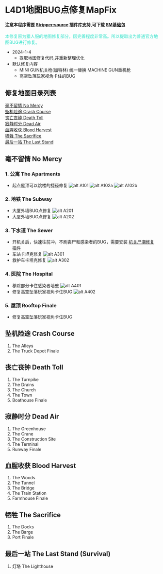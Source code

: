 # L4D1地图BUG点修复MapFix
#### 注意本程序需要 [Stripper:source](http://www.bailopan.net/stripper/) 插件库支持,可下载 [SM基础包](https://github.com/ZBzibing/Left4Dead/tree/main/SM%E5%9F%BA%E7%A1%80%E5%8C%85)

<font color=#30e3ca>
本修复原为猎人服的地图修复部分，因完善程度非常高。所以提取出为普通官方地图BUG进行修复。
</font>

- 2024-1-4
  - 提取地图修复代码,并重新整理优化
- 默认修复内容
  - MINI GUN机关枪(加特林) 统一替换 MACHINE GUN重机枪
  - 高空坠落玩家视角卡住的BUG

## 修复地图目录列表
[毫不留情 No Mercy](#毫不留情-no-mercy)
<br>[坠机险途 Crash Course](#坠机险途-crash-course)
<br>[丧亡丧钟 Death Toll](#丧亡丧钟-death-toll)
<br>[寂静时分 Dead Air](#寂静时分-dead-air)
<br>[血腥收获 Blood Harvest](#血腥收获-blood-harvest)
<br>[牺牲 The Sacrifice](#牺牲-the-sacrifice)
<br>[最后一站 The Last Stand](#最后一站-the-last-stand-survival)

## 毫不留情 No Mercy
### 1. 公寓   The Apartments
- 起点屋顶可以跳楼的捷径修复
![alt A101](./img/A101.jpg)
![alt A102a](./img/A102a.jpg)
![alt A102b](./img/A102b.jpg)
### 2. 地铁   The Subway
- 大厦外墙BUG点修复
![alt A201](./img/A201.jpg)
- 大厦外墙BUG点修复
![alt A202](./img/A202.jpg)
### 3. 下水道 The Sewer  
- 开机关后，快速往前冲，不刷丧尸和感染者的BUG，需要安装 [机关尸潮修复插件](https://github.comZBzibing)
- 车站卡坦克修复
![alt A301](./img/A301.jpg)
- 救护车卡坦克修复
![alt A302](./img/A302.jpg)
### 4. 医院   The Hospital
- 移除部分卡住感染者墙壁
![alt A401](./img/A401.jpg)
- 修复高空坠落玩家视角卡住BUG
![alt A402](./img/A402.jpg)
### 5. 屋顶   Rooftop Finale
- 修复高空坠落玩家视角卡住BUG


## 坠机险途 Crash Course
1. The Alleys
2. The Truck Depot Finale	
## 丧亡丧钟 Death Toll
1. The Turnpike
2. The Drains
3. The Church
4. The Town
5. Boathouse Finale	
## 寂静时分 Dead Air
1. The Greenhouse
2. The Crane
3. The Construction Site
4. The Terminal
5. Runway Finale
## 血腥收获 Blood Harvest
1. The Woods
2. The Tunnel
3. The Bridge
4. The Train Station
5. Farmhouse Finale
## 牺牲 The Sacrifice
1. The Docks
2. The Barge
3. Port Finale
## 最后一站 The Last Stand (Survival)
1. 灯塔 The Lighthouse

<!-- 1. 小巷
2. 卡车库的结局	1. 收费公路
2. 排水沟
3. 教会
4. 镇
5. 船屋结局	1. 温室
2. 起重机
3. 施工现场
4. 终端
5. 跑道结局
血液中的收获
血液中的收获	牺牲
牺牲	最后一站(存活，不要混淆L4D2版本)
最后一站(存活)
1. 树林里
2. 隧道
3. 桥
4. 火车站
5. 农舍的结局	1. 码头
2. 驳船
3. 口结局	灯塔 -->